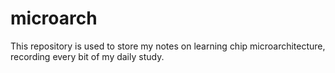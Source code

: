 # microarch
This repository is used to store my notes on learning chip microarchitecture, recording every bit of my daily study.
